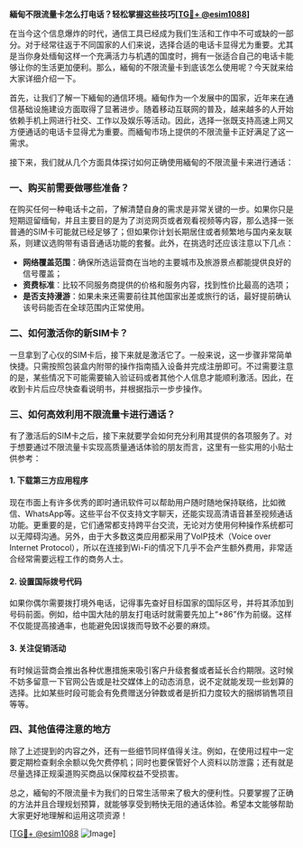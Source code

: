 **緬甸不限流量卡怎么打电话？轻松掌握这些技巧[[TG💪+ @esim1088](https://t.me/s/esim1088)]**

在当今这个信息爆炸的时代，通信工具已经成为我们生活和工作中不可或缺的一部分。对于经常往返于不同国家的人们来说，选择合适的电话卡显得尤为重要。尤其是当你身处缅甸这样一个充满活力与机遇的国度时，拥有一张适合自己的电话卡能够让你的生活更加便利。那么，緬甸的不限流量卡到底该怎么使用呢？今天就来给大家详细介绍一下。

首先，让我们了解一下緬甸的通信环境。緬甸作为一个发展中的国家，近年来在通信基础设施建设方面取得了显著进步。随着移动互联网的普及，越来越多的人开始依赖手机上网进行社交、工作以及娱乐等活动。因此，选择一张既支持高速上网又方便通话的电话卡显得尤为重要。而緬甸市场上提供的不限流量卡正好满足了这一需求。

接下来，我们就从几个方面具体探讨如何正确使用緬甸的不限流量卡来进行通话：

### 一、购买前需要做哪些准备？

在购买任何一种电话卡之前，了解清楚自身的需求是非常关键的一步。如果你只是短期逗留缅甸，并且主要目的是为了浏览网页或者观看视频等内容，那么选择一张普通的SIM卡可能就已经足够了；但如果你计划长期居住或者频繁地与国内亲友联系，则建议选购带有语音通话功能的套餐。此外，在挑选时还应该注意以下几点：
- **网络覆盖范围**：确保所选运营商在当地的主要城市及旅游景点都能提供良好的信号覆盖；
- **资费标准**：比较不同服务商提供的价格和服务内容，找到性价比最高的选项；
- **是否支持漫游**：如果未来还需要前往其他国家出差或旅行的话，最好提前确认该号码能否在全球范围内正常使用。

### 二、如何激活你的新SIM卡？

一旦拿到了心仪的SIM卡后，接下来就是激活它了。一般来说，这一步骤非常简单快捷。只需按照包装盒内附带的操作指南插入设备并完成注册即可。不过需要注意的是，某些情况下可能需要输入验证码或者其他个人信息才能顺利激活。因此，在收到卡片后应尽快查看说明书，并根据指示一步步操作。

### 三、如何高效利用不限流量卡进行通话？

有了激活后的SIM卡之后，接下来就要学会如何充分利用其提供的各项服务了。对于想要通过不限流量卡实现高质量通话体验的朋友而言，这里有一些实用的小贴士供参考：

#### 1. 下载第三方应用程序
现在市面上有许多优秀的即时通讯软件可以帮助用户随时随地保持联络，比如微信、WhatsApp等。这些平台不仅支持文字聊天，还能实现高清语音甚至视频通话功能。更重要的是，它们通常都支持跨平台交流，无论对方使用何种操作系统都可以无障碍沟通。另外，由于大多数这类应用都采用了VoIP技术（Voice over Internet Protocol），所以在连接到Wi-Fi的情况下几乎不会产生额外费用，非常适合经常需要远程工作的商务人士。

#### 2. 设置国际拨号代码
如果你偶尔需要拨打境外电话，记得事先查好目标国家的国际区号，并将其添加到号码前面。例如，给中国大陆的朋友打电话时就需要先加上“+86”作为前缀。这样不仅能提高接通率，也能避免因误拨而导致不必要的麻烦。

#### 3. 关注促销活动
有时候运营商会推出各种优惠措施来吸引客户升级套餐或者延长合约期限。这时候不妨多留意一下官网公告或是社交媒体上的动态消息，说不定就能发现一些划算的选择。比如某些时段可能会有免费赠送分钟数或者是折扣力度较大的捆绑销售项目等等。

### 四、其他值得注意的地方

除了上述提到的内容之外，还有一些细节同样值得关注。例如，在使用过程中一定要定期检查剩余余额以免欠费停机；同时也要保管好个人资料以防泄露；还有就是尽量选择正规渠道购买商品以保障权益不受损害。

总之，緬甸的不限流量卡为我们的日常生活带来了极大的便利性。只要掌握了正确的方法并且合理规划预算，就能够享受到畅快无阻的通话体验。希望本文能够帮助大家更好地理解和运用这项资源！

[[TG💪+ @esim1088](https://t.me/s/esim1088) ![Image](https://i.postimg.cc/4NQfJmqS/Snipaste-2025-05-13-00-14-12.png)]